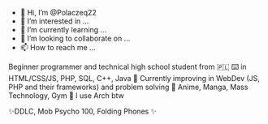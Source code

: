 - 👋 Hi, I’m @Polaczeq22
- 👀 I’m interested in ...
- 🌱 I’m currently learning ...
- 💞️ I’m looking to collaborate on ...
- 📫 How to reach me ...

<!---
Polaczeq22/Polaczeq22 is a ✨ special ✨ repository because its `README.md` (this file) appears on your GitHub profile.
You can click the Preview link to take a look at your changes.
--->
Beginner programmer and technical high school student from 🇵🇱
⌨️ in HTML/CSS/JS, PHP, SQL, C++, Java 
🌱 Currently improving in WebDev (JS, PHP and their frameworks) and problem solving 
👀 Anime, Manga, Mass Technology, Gym
🐧 I use Arch btw

✨DDLC, Mob Psycho 100, Folding Phones ✨
